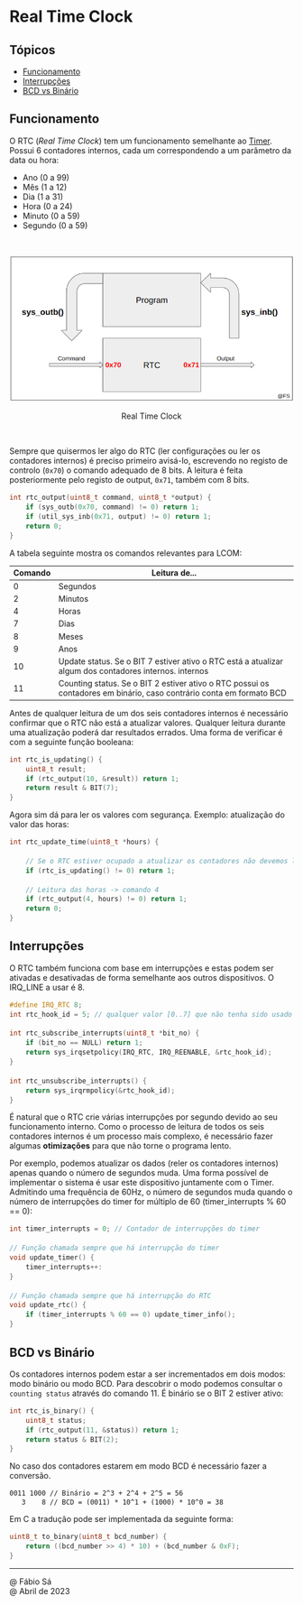 # Real Time Clock

## Tópicos

- [Funcionamento](#funcionamento)
- [Interrupções](#interrupções)
- [BCD vs Binário](#bcd-vs-binário)

## Funcionamento

O RTC (*Real Time Clock*) tem um funcionamento semelhante ao [Timer](../lab2/). Possui 6 contadores internos, cada um correspondendo a um parâmetro da data ou hora:

- Ano (0 a 99)
- Mês (1 a 12)
- Dia (1 a 31)
- Hora (0 a 24)
- Minuto (0 a 59)
- Segundo (0 a 59)

<br>
<p align="center">
  <img src="../../Images/RTC.png">
  <p align="center">Real Time Clock</p>
</p><br>

Sempre que quisermos ler algo do RTC (ler configurações ou ler os contadores internos) é preciso primeiro avisá-lo, escrevendo no registo de controlo (`0x70`) o comando adequado de 8 bits. A leitura é feita posteriormente pelo registo de output, `0x71`, também com 8 bits.

```c
int rtc_output(uint8_t command, uint8_t *output) {
    if (sys_outb(0x70, command) != 0) return 1;
    if (util_sys_inb(0x71, output) != 0) return 1;
    return 0;
}
```

A tabela seguinte mostra os comandos relevantes para LCOM:

| Comando | Leitura de...                                                                                                     |
|---------|-------------------------------------------------------------------------------------------------------------------|
| 0       | Segundos                                                                                                          |
| 2       | Minutos                                                                                                           |
| 4       | Horas                                                                                                             |
| 7       | Dias                                                                                                              |
| 8       | Meses                                                                                                             |
| 9       | Anos                                                                                                              |
| 10      | Update status. Se o BIT 7 estiver ativo o RTC está a atualizar algum dos contadores internos. internos                            |
| 11      | Counting status. Se o BIT 2 estiver ativo o RTC possui os contadores em binário, caso contrário conta em formato BCD |

Antes de qualquer leitura de um dos seis contadores internos é necessário confirmar que o RTC não está a atualizar valores. Qualquer leitura durante uma atualização poderá dar resultados errados. Uma forma de verificar é com a seguinte função booleana: 

```c
int rtc_is_updating() {
    uint8_t result;
    if (rtc_output(10, &result)) return 1;
	return result & BIT(7);
}
```

Agora sim dá para ler os valores com segurança. Exemplo: atualização do valor das horas:

```c
int rtc_update_time(uint8_t *hours) {
    
    // Se o RTC estiver ocupado a atualizar os contadores não devemos ler dados
    if (rtc_is_updating() != 0) return 1;

    // Leitura das horas -> comando 4
    if (rtc_output(4, hours) != 0) return 1;
    return 0;
}
```

## Interrupções

O RTC também funciona com base em interrupções e estas podem ser ativadas e desativadas de forma semelhante aos outros dispositivos. O IRQ_LINE a usar é 8.

```c
#define IRQ_RTC 8;
int rtc_hook_id = 5; // qualquer valor [0..7] que não tenha sido usado pelos outros dispositivos

int rtc_subscribe_interrupts(uint8_t *bit_no) {
    if (bit_no == NULL) return 1;
    return sys_irqsetpolicy(IRQ_RTC, IRQ_REENABLE, &rtc_hook_id);
}

int rtc_unsubscribe_interrupts() {
    return sys_irqrmpolicy(&rtc_hook_id);
}
```

É natural que o RTC crie várias interrupções por segundo devido ao seu funcionamento interno. Como o processo de leitura de todos os seis contadores internos é um processo mais complexo, é necessário fazer algumas **otimizações** para que não torne o programa lento.

Por exemplo, podemos atualizar os dados (reler os contadores internos) apenas quando o número de segundos muda. Uma forma possível de implementar o sistema é usar este dispositivo juntamente com o Timer. Admitindo uma frequência de 60Hz, o número de segundos muda quando o número de interrupções do timer for múltiplo de 60 (timer_interrupts % 60 == 0):

```c
int timer_interrupts = 0; // Contador de interrupções do timer

// Função chamada sempre que há interrupção do timer
void update_timer() {
    timer_interrupts++:
}

// Função chamada sempre que há interrupção do RTC
void update_rtc() {
    if (timer_interrupts % 60 == 0) update_timer_info();
}
```

## BCD vs Binário

Os contadores internos podem estar a ser incrementados em dois modos: modo binário ou modo BCD. Para descobrir o modo podemos consultar o `counting status` através do comando 11. É binário se o BIT 2 estiver ativo:

```c
int rtc_is_binary() {
    uint8_t status;
    if (rtc_output(11, &status)) return 1;
	return status & BIT(2);
}
```

No caso dos contadores estarem em modo BCD é necessário fazer a conversão.

```note
0011 1000 // Binário = 2^3 + 2^4 + 2^5 = 56
   3    8 // BCD = (0011) * 10^1 + (1000) * 10^0 = 38
```

Em C a tradução pode ser implementada da seguinte forma:

```c
uint8_t to_binary(uint8_t bcd_number) {
    return ((bcd_number >> 4) * 10) + (bcd_number & 0xF);
}
```

---

@ Fábio Sá <br>
@ Abril de 2023
